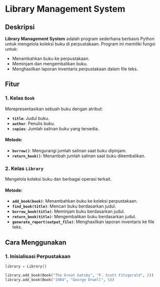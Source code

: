 # Library Management System

## Deskripsi
**Library Management System** adalah program sederhana berbasis Python untuk mengelola koleksi buku di perpustakaan. Program ini memiliki fungsi untuk:
- Menambahkan buku ke perpustakaan.
- Meminjam dan mengembalikan buku.
- Menghasilkan laporan inventaris perpustakaan dalam file teks.

## Fitur
### 1. Kelas `Book`
Merepresentasikan sebuah buku dengan atribut:
- **`title`**: Judul buku.
- **`author`**: Penulis buku.
- **`copies`**: Jumlah salinan buku yang tersedia.

#### Metode:
- **`borrow()`**: Mengurangi jumlah salinan saat buku dipinjam.
- **`return_book()`**: Menambah jumlah salinan saat buku dikembalikan.

### 2. Kelas `Library`
Mengelola koleksi buku dan berbagai operasi terkait.

#### Metode:
- **`add_book(book)`**: Menambahkan buku ke koleksi perpustakaan.
- **`find_book(title)`**: Mencari buku berdasarkan judul.
- **`borrow_book(title)`**: Meminjam buku berdasarkan judul.
- **`return_book(title)`**: Mengembalikan buku berdasarkan judul.
- **`generate_report(output_file)`**: Menghasilkan laporan inventaris ke file teks.

## Cara Menggunakan
### 1. Inisialisasi Perpustakaan
```python
library = Library()

library.add_book(Book("The Great Gatsby", "F. Scott Fitzgerald", 2))
library.add_book(Book("1984", "George Orwell", 5))
